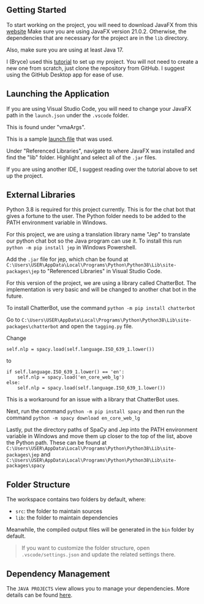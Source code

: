 ## Getting Started

To start working on the project, you will need to download JavaFX from this [website](https://gluonhq.com/products/javafx/) Make sure you are using JavaFX version 21.0.2.
Otherwise, the dependencies that are necessary for the project are in the `lib` directory.

Also, make sure you are using at least Java 17.

I (Bryce) used this [tutorial](https://openjfx.io/openjfx-docs/#install-javafx) to set up my project.
You will not need to create a new one from scratch, just clone the repository from GitHub. I suggest
using the GitHub Desktop app for ease of use.

## Launching the Application

If you are using Visual Studio Code, you will need to change your JavaFX path in the `launch.json` under the
`.vscode` folder.

This is found under "vmaArgs".

This is a sample [launch file](https://github.com/openjfx/samples/blob/master/IDE/VSCode/Non-Modular/Java/hellofx/.vscode/launch.json) that was used.

Under "Referenced Libraries", navigate to where JavaFX was installed and find the "lib" folder. Highlight and select all of the `.jar` files.

If you are using another IDE, I suggest reading over the tutorial above to set up the project.

## External Libraries
Python 3.8 is required for this project currently. This is for the chat bot that gives a fortune to the user.
The Python folder needs to be added to the PATH environment variable in Windows.

For this project, we are using a translation library name "Jep" to translate our python chat bot so the Java program can use it.
To install this run `python -m pip install jep` in Windows Powershell.

Add the `.jar` file for jep, which chan be found at `C:\Users\USER\AppData\Local\Programs\Python\Python38\Lib\site-packages\jep` to "Referenced Libraries" in Visual Studio Code.

For this version of the project, we are using a library called ChatterBot. The implementation is very basic and will be changed to another
chat bot in the future.

To install ChatterBot, use the command `python -m pip install chatterbot`

Go to `C:\Users\USER\AppData\Local\Programs\Python\Python38\Lib\site-packages\chatterbot` and open the `tagging.py` file.

Change 
```
self.nlp = spacy.load(self.language.ISO_639_1.lower())
```
to
```
if self.language.ISO_639_1.lower() == 'en':
    self.nlp = spacy.load('en_core_web_lg')
else:
    self.nlp = spacy.load(self.language.ISO_639_1.lower())
```
This is a workaround for an issue with a library that ChatterBot uses.

Next, run the command `python -m pip install spacy` and then run the command `python -m spacy download en_core_web_lg`

Lastly, put the directory paths of SpaCy and Jep into the PATH environment variable in Windows and move them up closer to the top of the list,
above the Python path.
These can be found at `C:\Users\USER\AppData\Local\Programs\Python\Python38\Lib\site-packages\jep` and `C:\Users\USER\AppData\Local\Programs\Python\Python38\Lib\site-packages\spacy`

## Folder Structure

The workspace contains two folders by default, where:

- `src`: the folder to maintain sources
- `lib`: the folder to maintain dependencies

Meanwhile, the compiled output files will be generated in the `bin` folder by default.

> If you want to customize the folder structure, open `.vscode/settings.json` and update the related settings there.

## Dependency Management

The `JAVA PROJECTS` view allows you to manage your dependencies. More details can be found [here](https://github.com/microsoft/vscode-java-dependency#manage-dependencies).
